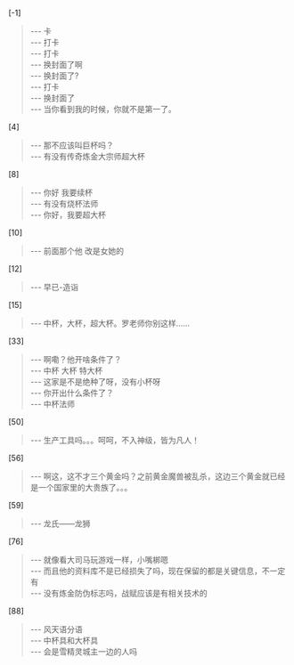
[-1] 
>--- 卡<br>
>--- 打卡<br>
>--- 打卡<br>
>--- 换封面了啊<br>
>--- 换封面了?<br>
>--- 打卡<br>
>--- 换封面了<br>
>--- 当你看到我的时候，你就不是第一了。<br>

[4] 
>--- 那不应该叫巨杯吗？<br>
>--- 有没有传奇炼金大宗师超大杯<br>

[8] 
>--- 你好 我要续杯<br>
>--- 有没有烧杯法师<br>
>--- 你好，我要超大杯<br>

[10] 
>--- 前面那个他
改是女她的<br>

[12] 
>--- 早已-造诣<br>

[15] 
>--- 中杯，大杯，超大杯。罗老师你别这样……<br>

[33] 
>--- 啊嘞？他开啥条件了？<br>
>--- 中杯 大杯 特大杯<br>
>--- 这家是不是绝种了呀，没有小杯呀<br>
>--- 你开出什么条件了？<br>
>--- 中杯法师<br>

[50] 
>--- 生产工具吗。。。呵呵，不入神级，皆为凡人！<br>

[56] 
>--- 啊这，这不才三个黄金吗？之前黄金魔兽被乱杀，这边三个黄金就已经是一个国家里的大贵族了。。。<br>

[59] 
>--- 龙氏——龙狮<br>

[76] 
>--- 就像看大司马玩游戏一样，小嘴梆嗯<br>
>--- 而且他的资料库不是已经损失了吗，现在保留的都是关键信息，不一定有<br>
>--- 没有炼金防伪标志吗，战赋应该是有相关技术的<br>

[88] 
>--- 风天语分语<br>
>--- 中杯具和大杯具<br>
>--- 会是雪精灵城主一边的人吗<br>
